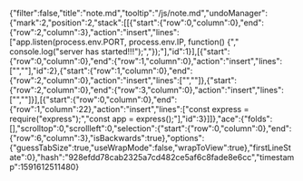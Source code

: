 {"filter":false,"title":"note.md","tooltip":"/js/note.md","undoManager":{"mark":2,"position":2,"stack":[[{"start":{"row":0,"column":0},"end":{"row":2,"column":3},"action":"insert","lines":["app.listen(process.env.PORT, process.env.IP, function() {","    console.log(\"server has started!!!\");","});"],"id":1}],[{"start":{"row":0,"column":0},"end":{"row":1,"column":0},"action":"insert","lines":["",""],"id":2},{"start":{"row":1,"column":0},"end":{"row":2,"column":0},"action":"insert","lines":["",""]},{"start":{"row":2,"column":0},"end":{"row":3,"column":0},"action":"insert","lines":["",""]}],[{"start":{"row":0,"column":0},"end":{"row":1,"column":22},"action":"insert","lines":["const express = require(\"express\");","const app = express();"],"id":3}]]},"ace":{"folds":[],"scrolltop":0,"scrollleft":0,"selection":{"start":{"row":0,"column":0},"end":{"row":6,"column":3},"isBackwards":true},"options":{"guessTabSize":true,"useWrapMode":false,"wrapToView":true},"firstLineState":0},"hash":"928efdd78cab2325a7cd482ce5af6c8fade8e6cc","timestamp":1591612511480}